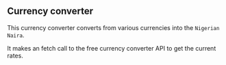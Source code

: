 ## Currency converter

This currency converter converts from various currencies into the ```Nigerian Naira```.

It makes an fetch call to the free currency converter API to get the current rates.